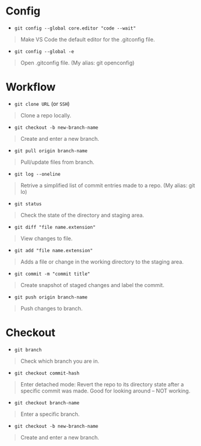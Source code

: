 # Config
- <code>git config --global core.editor "code --wait"</code>
> Make VS Code the default editor for the .gitconfig file.
 
- <code>git config --global -e</code>
> Open .gitconfig file.
> (My alias: git openconfig)

# Workflow
- <code>git clone URL</code> (or <code>SSH</code>)
> Clone a repo locally.

- <code>git checkout -b new-branch-name</code>
> Create and enter a new branch.

- <code>git pull origin branch-name</code>
> Pull/update files from branch.

- <code>git log --oneline</code>
> Retrive a simplified list of commit entries made to a repo.
> (My alias: git lo)

- <code>git status</code>
> Check the state of the directory and staging area.

- <code>git diff "file name.extension"</code>
> View changes to file.

- <code>git add "file name.extension"</code>
> Adds a file or change in the working directory to the staging area.

- <code>git commit -m "commit title"</code>
> Create snapshot of staged changes and label the commit.

- <code>git push origin branch-name</code>
> Push changes to branch.

# Checkout
- <code>git branch</code>
> Check which branch you are in.

- <code>git checkout commit-hash</code>
> Enter detached mode: Revert the repo to its directory state after a specific commit was made. Good for looking around – NOT working.

- <code>git checkout branch-name</code>
> Enter a specific branch.

- <code>git checkout -b new-branch-name</code>
> Create and enter a new branch.
